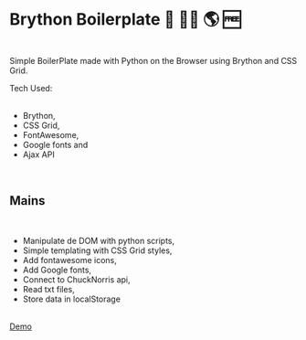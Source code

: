 # Brython Boilerplate 🐍 🤘🏻 🌎 🆓

  <br>
  Simple BoilerPlate made with Python on the Browser using Brython and CSS Grid.

  Tech Used:  
  <br>
  <ul>
    <li>Brython,</li>
    <li>CSS Grid,</li>
    <li>FontAwesome,</li>
    <li>Google fonts and</li>
    <li>Ajax API</li>
  </ul>
  <br>
  
## Mains
<br>
  <ul>
    <li>Manipulate de DOM with python scripts,</li>
    <li>Simple templating with CSS Grid styles,</li>
    <li>Add fontawesome icons,</li>
    <li>Add Google fonts,</li>
    <li>Connect to ChuckNorris api,</li>
    <li>Read txt files,</li>
    <li>Store data in localStorage</li>
  </ul>
<br>
<a href="https://vluciano8.github.io/brythonBoilerplate/">Demo</a>

